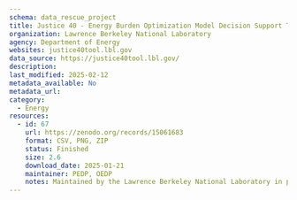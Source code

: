 ```yaml
---
schema: data_rescue_project 
title: Justice 40 - Energy Burden Optimization Model Decision Support Tool
organization: Lawrence Berkeley National Laboratory
agency: Department of Energy
websites: justice40tool.lbl.gov
data_source: https://justice40tool.lbl.gov/
description: 
last_modified: 2025-02-12
metadata_available: No
metadata_url: 
category:
  - Energy 
resources:
  - id: 67
    url: https://zenodo.org/records/15061683
    format: CSV, PNG, ZIP
    status: Finished
    size: 2.6
    download_date: 2025-01-21
    maintainer: PEDP, OEDP
    notes: Maintained by the Lawrence Berkeley National Laboratory in partnership with the US Department of Energy (DOE) Office of Economic Impact and Diversity, under the J40 initiative.
---
```

